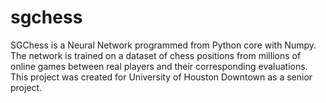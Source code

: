 # sgchess

SGChess is a Neural Network programmed from Python core with Numpy. The network is trained on a dataset of chess positions from millions of online games between real players and their corresponding evaluations.
This project was created for University of Houston Downtown as a senior project.
